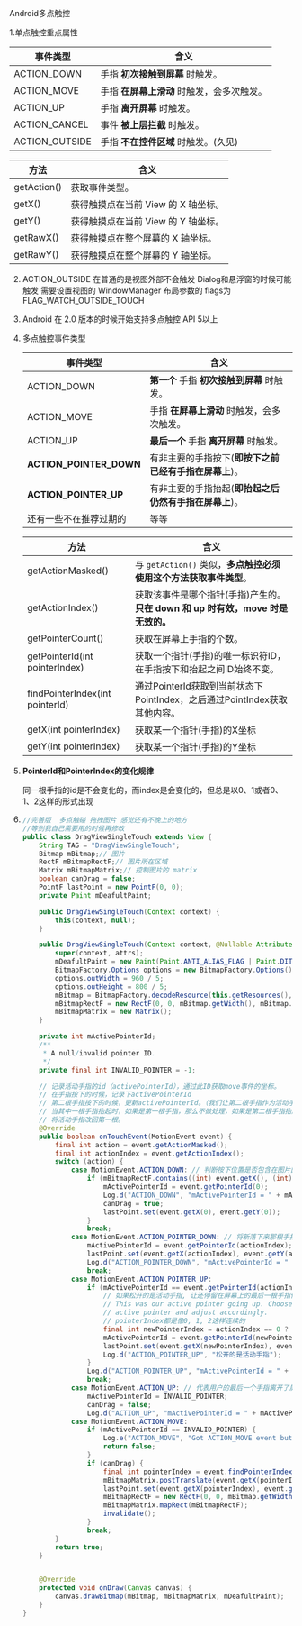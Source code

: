   Android多点触控

1.单点触控重点属性

| 事件类型           | 含义                       |
| -------------- | ------------------------ |
| ACTION_DOWN    | 手指 **初次接触到屏幕** 时触发。      |
| ACTION_MOVE    | 手指 **在屏幕上滑动** 时触发，会多次触发。 |
| ACTION_UP      | 手指 **离开屏幕** 时触发。         |
| ACTION_CANCEL  | 事件 **被上层拦截** 时触发。        |
| ACTION_OUTSIDE | 手指 **不在控件区域** 时触发。(久见)   |

| 方法          | 含义                     |
| ----------- | ---------------------- |
| getAction() | 获取事件类型。                |
| getX()      | 获得触摸点在当前 View 的 X 轴坐标。 |
| getY()      | 获得触摸点在当前 View 的 Y 轴坐标。 |
| getRawX()   | 获得触摸点在整个屏幕的 X 轴坐标。     |
| getRawY()   | 获得触摸点在整个屏幕的 Y 轴坐标。     |

2. ACTION_OUTSIDE 在普通的是视图外部不会触发 Dialog和悬浮窗的时候可能触发  需要设置视图的 WindowManager 布局参数的 flags为FLAG_WATCH_OUTSIDE_TOUCH  

3. Android 在 2.0 版本的时候开始支持多点触控 API 5以上

4. 多点触控事件类型

   | 事件类型                    | 含义                             |
   | ----------------------- | ------------------------------ |
   | ACTION_DOWN             | **第一个** 手指 **初次接触到屏幕** 时触发。    |
   | ACTION_MOVE             | 手指 **在屏幕上滑动** 时触发，会多次触发。       |
   | ACTION_UP               | **最后一个** 手指 **离开屏幕** 时触发。      |
   | **ACTION_POINTER_DOWN** | 有非主要的手指按下(**即按下之前已经有手指在屏幕上**)。 |
   | **ACTION_POINTER_UP**   | 有非主要的手指抬起(**即抬起之后仍然有手指在屏幕上**)。 |
   | 还有一些不在推荐过期的             | 等等                             |

   | 方法                              | 含义                                       |
   | ------------------------------- | ---------------------------------------- |
   | getActionMasked()               | 与 `getAction()` 类似，**多点触控必须使用这个方法获取事件类型**。 |
   | getActionIndex()                | 获取该事件是哪个指针(手指)产生的。 **只在 down 和 up 时有效，move 时是无效的。** |
   | getPointerCount()               | 获取在屏幕上手指的个数。                             |
   | getPointerId(int pointerIndex)  | 获取一个指针(手指)的唯一标识符ID，在手指按下和抬起之间ID始终不变。     |
   | findPointerIndex(int pointerId) | 通过PointerId获取到当前状态下PointIndex，之后通过PointIndex获取其他内容。 |
   | getX(int pointerIndex)          | 获取某一个指针(手指)的X坐标                          |
   | getY(int pointerIndex)          | 获取某一个指针(手指)的Y坐标                          |

5. **PointerId和PointerIndex的变化规律** 

   同一根手指的id是不会变化的，而index是会变化的，但总是以0、1或者0、1、2这样的形式出现

6. ```java
   //完善版  多点触碰 拖拽图片 感觉还有不晚上的地方
   //等到我自己需要用的时候再修改
   public class DragViewSingleTouch extends View {
       String TAG = "DragViewSingleTouch";
       Bitmap mBitmap;// 图片
       RectF mBitmapRectF;// 图片所在区域
       Matrix mBitmapMatrix;// 控制图片的 matrix
       boolean canDrag = false;
       PointF lastPoint = new PointF(0, 0);
       private Paint mDeafultPaint;

       public DragViewSingleTouch(Context context) {
           this(context, null);
       }

       public DragViewSingleTouch(Context context, @Nullable AttributeSet attrs) {
           super(context, attrs);
           mDeafultPaint = new Paint(Paint.ANTI_ALIAS_FLAG | Paint.DITHER_FLAG);
           BitmapFactory.Options options = new BitmapFactory.Options();
           options.outWidth = 960 / 5;
           options.outHeight = 800 / 5;
           mBitmap = BitmapFactory.decodeResource(this.getResources(), R.drawable.yujin, options);
           mBitmapRectF = new RectF(0, 0, mBitmap.getWidth(), mBitmap.getHeight());
           mBitmapMatrix = new Matrix();
       }

       private int mActivePointerId;
       /**
        * A null/invalid pointer ID.
        */
       private final int INVALID_POINTER = -1;

       // 记录活动手指的id（activePointerId），通过此ID获取move事件的坐标。
       // 在手指按下的时候，记录下activePointerId
       // 第二根手指按下的时候，更新activePointerId。（我们让第二根手指作为活动手指，忽略第一个手指的move）
       // 当其中一根手指抬起时，如果是第一根手指，那么不做处理，如果是第二根手指抬起，也就是活动手指抬起的话，
       // 将活动手指改回第一根。
       @Override
       public boolean onTouchEvent(MotionEvent event) {
           final int action = event.getActionMasked();
           final int actionIndex = event.getActionIndex();
           switch (action) {
               case MotionEvent.ACTION_DOWN: // 判断按下位置是否包含在图片区域内
                   if (mBitmapRectF.contains((int) event.getX(), (int) event.getY())) {
                       mActivePointerId = event.getPointerId(0);
                       Log.d("ACTION_DOWN", "mActivePointerId = " + mActivePointerId);
                       canDrag = true;
                       lastPoint.set(event.getX(0), event.getY(0));
                   }
                   break;
               case MotionEvent.ACTION_POINTER_DOWN: // 将新落下来那根手指作为活动手指
                   mActivePointerId = event.getPointerId(actionIndex);
                   lastPoint.set(event.getX(actionIndex), event.getY(actionIndex));
                   Log.d("ACTION_POINTER_DOWN", "mActivePointerId = " + mActivePointerId);
                   break;
               case MotionEvent.ACTION_POINTER_UP:
                   if (mActivePointerId == event.getPointerId(actionIndex)) {
                       // 如果松开的是活动手指, 让还停留在屏幕上的最后一根手指作为活动手指
                       // This was our active pointer going up. Choose a new
                       // active pointer and adjust accordingly.
                       // pointerIndex都是像0, 1, 2这样连续的
                       final int newPointerIndex = actionIndex == 0 ? 1 : 0;
                       mActivePointerId = event.getPointerId(newPointerIndex);
                       lastPoint.set(event.getX(newPointerIndex), event.getY(newPointerIndex));
                       Log.d("ACTION_POINTER_UP", "松开的是活动手指");
                   }
                   Log.d("ACTION_POINTER_UP", "mActivePointerId = " + mActivePointerId);
                   break;
               case MotionEvent.ACTION_UP: // 代表用户的最后一个手指离开了屏幕
                   mActivePointerId = INVALID_POINTER;
                   canDrag = false;
                   Log.d("ACTION_UP", "mActivePointerId = " + mActivePointerId);
               case MotionEvent.ACTION_MOVE:
                   if (mActivePointerId == INVALID_POINTER) {
                       Log.e("ACTION_MOVE", "Got ACTION_MOVE event but don't have an active pointer id.");
                       return false;
                   }
                   if (canDrag) {
                       final int pointerIndex = event.findPointerIndex(mActivePointerId);
                       mBitmapMatrix.postTranslate(event.getX(pointerIndex) - lastPoint.x, event.getY(pointerIndex) - lastPoint.y); // 更新上一次点位置
                       lastPoint.set(event.getX(pointerIndex), event.getY(pointerIndex)); // 更新图片区域
                       mBitmapRectF = new RectF(0, 0, mBitmap.getWidth(), mBitmap.getHeight());
                       mBitmapMatrix.mapRect(mBitmapRectF);
                       invalidate();
                   }
                   break;
           }
           return true;
       }


       @Override
       protected void onDraw(Canvas canvas) {
           canvas.drawBitmap(mBitmap, mBitmapMatrix, mDeafultPaint);
       }
   }
   ```